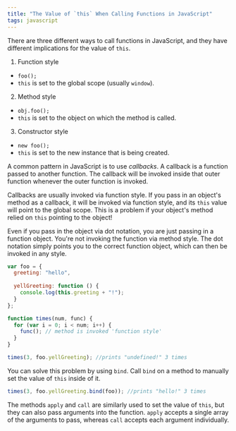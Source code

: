 ```yaml
---
title: "The Value of `this` When Calling Functions in JavaScript"
tags: javascript
---
```


There are three different ways to call functions in JavaScript, and they have different implications for the value of `this`.

1. Function style
  * `foo();`
  * `this` is set to the global scope (usually `window`).
2. Method style
  * `obj.foo();`
  * `this` is set to the object on which the method is called.
3. Constructor style
  * `new foo();`
  * `this` is set to the new instance that is being created.

  
A common pattern in JavaScript is to use <em>callbacks</em>. A callback is a function passed to another function. The callback will be invoked inside that outer function whenever the outer function is invoked.

Callbacks are usually invoked via function style. If you pass in an object's method as a callback, it will be invoked via function style, and its `this` value will point to the global scope. This is a problem if your object's method relied on `this` pointing to the object!

Even if you pass in the object via dot notation, you are just passing in a function object. You're not invoking the function via method style. The dot notation simply points you to the correct function object, which can then be invoked in any style.

```javascript
var foo = {
  greeting: "hello",
  
  yellGreeting: function () {
    console.log(this.greeting + "!");
  }
};

function times(num, func) {
  for (var i = 0; i < num; i++) {
    func(); // method is invoked 'function style'
  }
}

times(3, foo.yellGreeting); //prints "undefined!" 3 times
```

You can solve this problem by using `bind`. Call `bind` on a method to manually set the value of `this` inside of it.

```javascript
times(3, foo.yellGreeting.bind(foo)); //prints "hello!" 3 times
```
 
The methods `apply` and `call` are similarly used to set the value of `this`, but they can also pass arguments into the function. `apply` accepts a single array of the arguments to pass, whereas `call` accepts each argument individually.